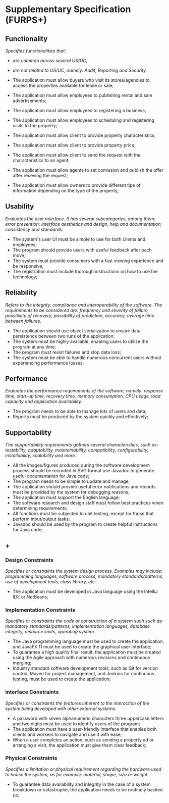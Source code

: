 # Supplementary Specification (FURPS+)

## Functionality

_Specifies functionalities that:_

- _are common across several US/UC;_
- _are not related to US/UC, namely: Audit, Reporting and Security._


- The application must allow buyers who visit its stores/agencies to access the
properties available for lease or sale;
- The application must allow employees to publishing rental and sale advertisements;
- The application must allow employees to registering a business;
- The application must allow employees to scheduling and registering visits to the property;
- The application must allow client to provide property characteristics;
- The application must allow client to provide property price;
- The application must allow client to send the request with the characteristics to an agent;
- The application must allow agents to set comission and publish the offer after receving the request;
- The application must allow owners to provide different tipe of information depending on the type of the property;

## Usability 

_Evaluates the user interface. It has several subcategories,
among them: error prevention; interface aesthetics and design; help and
documentation; consistency and standards._

- The system's user UI must be simple to use for both clients and employees;
- The program should provide users with useful feedback after each move;
- The system must provide consumers with a fast viewing experience and be responsive;
- The registration must include thorough instructions on how to use the technology;



## Reliability
_Refers to the integrity, compliance and interoperability of the software. The requirements to be considered are: frequency and severity of failure, possibility of recovery, possibility of prediction, accuracy, average time between failures._


- The application should use object serialization to ensure data persistence between two runs of the
application;
- The system must be highly available, enabling users to utilize the program at any time;
- The program must resist failures and stop data loss;
- The system must be able to handle numerous concurrent users without experiencing performance losses;

## Performance
_Evaluates the performance requirements of the software, namely: response time, start-up time, recovery time, memory consumption, CPU usage, load capacity and application availability._



- The program needs to be able to manage lots of users and data;
- Reports must be produced by the system quickly and effectively;


## Supportability
_The supportability requirements gathers several characteristics, such as:
testability, adaptability, maintainability, compatibility,
configurability, installability, scalability and more._ 

- All the images/figures produced during the software development process should be recorded in SVG format
use Javadoc to generate useful documentation for Java code;
- The program needs to be simple to update and manage;
- The application should provide useful error notifications and records must be provided by the system for debugging reasons;
- The application must support the English language;
- The software research and design staff must follow best practices when determining requirements;
- All functions must be subjected to unit testing, except for those that perform input/output tasks;
- Javadoc should be used by the program to create helpful instructions for Java code;




## +

### Design Constraints

_Specifies or constraints the system design process. Examples may include: programming languages, software process, mandatory standards/patterns, use of development tools, class library, etc._


- The application must be developed in Java language using the IntelliJ IDE or NetBeans;


### Implementation Constraints

_Specifies or constraints the code or construction of a system such
such as: mandatory standards/patterns, implementation languages,
database integrity, resource limits, operating system._


- The Java programming language must be used to create the application, and JavaFX 11 must be used to create the graphical user interface;
- To guarantee a high quality final result, the application must be created using the Agile approach with numerous revisions and continuous merging;
- Industry standard software development tools, such as Git for version control, Maven for project management, and Jenkins for continuous testing, must be used to create the application;



### Interface Constraints
_Specifies or constraints the features inherent to the interaction of the
system being developed with other external systems._


- A password with seven alphanumeric characters three uppercase letters and two digits must be used to identify users of the program;
- The application must have a user-friendly interface that enables both clients and workers to navigate and use it with ease;
- When a user completes an action, such as sending a property ad or arranging a visit, the application must give them clear feedback;


### Physical Constraints

_Specifies a limitation or physical requirement regarding the hardware used to house the system, as for example: material, shape, size or weight._

- To guarantee data availability and integrity in the case of a system breakdown or catastrophe, the application needs to be routinely backed up;

